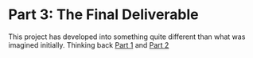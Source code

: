 # Part 3: The Final Deliverable

This project has developed into something quite different than what was imagined initially. Thinking back [Part 1](/finalprojectdev.md) and [Part 2](/finalprojectpart2.md) 
